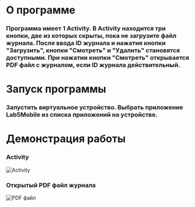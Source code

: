 # О программе
### Программа имеет 1 Activity. В Activity находится три кнопки, две из которых скрыты, пока не загрузите файл журнала. После ввода ID журнала и нажатия кнопки "Загрузить", кнопки "Смотреть" и "Удалить" становятся доступными. При нажатии кнопки "Смотреть" открывается PDF файл с журналом, если ID журнала действительный.
# Запуск программы
### Запустить виртуальное устройство. Выбрать приложение Lab5Mobile из списка приложений на устройстве.
# Демонстрация работы
### Activity
![Activity](https://github.com/user-attachments/assets/5b9bbddb-a604-4186-b491-32520d07a8f0)

### Открытый PDF файл журнала
![PDF файл](https://github.com/user-attachments/assets/91f1ffd7-3e22-4294-8396-1eab838665c9)

